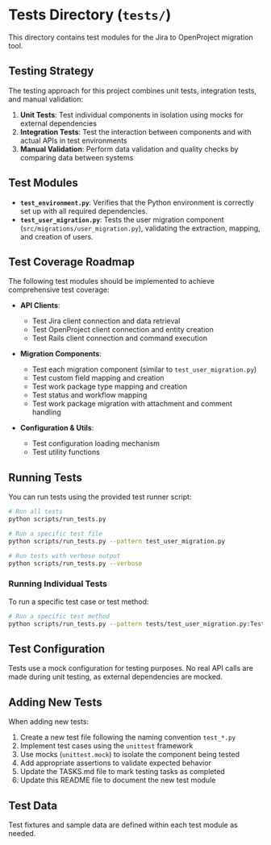 # Tests Directory (`tests/`)

This directory contains test modules for the Jira to OpenProject migration tool.

## Testing Strategy

The testing approach for this project combines unit tests, integration tests, and manual validation:

1. **Unit Tests**: Test individual components in isolation using mocks for external dependencies
2. **Integration Tests**: Test the interaction between components and with actual APIs in test environments
3. **Manual Validation**: Perform data validation and quality checks by comparing data between systems

## Test Modules

- **`test_environment.py`**: Verifies that the Python environment is correctly set up with all required dependencies.
- **`test_user_migration.py`**: Tests the user migration component (`src/migrations/user_migration.py`), validating the extraction, mapping, and creation of users.

## Test Coverage Roadmap

The following test modules should be implemented to achieve comprehensive test coverage:

- **API Clients**:
  - Test Jira client connection and data retrieval
  - Test OpenProject client connection and entity creation
  - Test Rails client connection and command execution

- **Migration Components**:
  - Test each migration component (similar to `test_user_migration.py`)
  - Test custom field mapping and creation
  - Test work package type mapping and creation
  - Test status and workflow mapping
  - Test work package migration with attachment and comment handling

- **Configuration & Utils**:
  - Test configuration loading mechanism
  - Test utility functions

## Running Tests

You can run tests using the provided test runner script:

```bash
# Run all tests
python scripts/run_tests.py

# Run a specific test file
python scripts/run_tests.py --pattern test_user_migration.py

# Run tests with verbose output
python scripts/run_tests.py --verbose
```

### Running Individual Tests

To run a specific test case or test method:

```bash
# Run a specific test method
python scripts/run_tests.py --pattern tests/test_user_migration.py:TestUserMigration.test_extract_data
```

## Test Configuration

Tests use a mock configuration for testing purposes. No real API calls are made during unit testing, as external dependencies are mocked.

## Adding New Tests

When adding new tests:

1. Create a new test file following the naming convention `test_*.py`
2. Implement test cases using the `unittest` framework
3. Use mocks (`unittest.mock`) to isolate the component being tested
4. Add appropriate assertions to validate expected behavior
5. Update the TASKS.md file to mark testing tasks as completed
6. Update this README file to document the new test module

## Test Data

Test fixtures and sample data are defined within each test module as needed.

